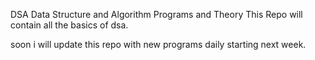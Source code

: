 DSA
Data Structure and Algorithm Programs and Theory 
This Repo will contain all the basics of dsa.

soon i will update this repo with new programs daily starting next week.
